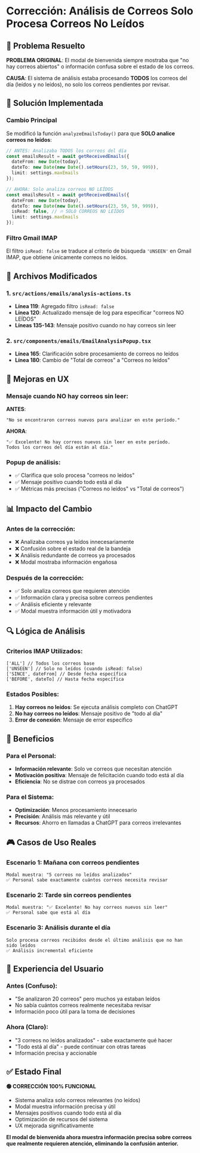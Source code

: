 # Corrección: Análisis de Correos Solo Procesa Correos No Leídos

## 🎯 Problema Resuelto

**PROBLEMA ORIGINAL**: El modal de bienvenida siempre mostraba que "no hay correos abiertos" o información confusa sobre el estado de los correos.

**CAUSA**: El sistema de análisis estaba procesando **TODOS** los correos del día (leídos y no leídos), no solo los correos pendientes por revisar.

## 🔧 Solución Implementada

### Cambio Principal
Se modificó la función `analyzeEmailsToday()` para que **SOLO analice correos no leídos**:

```typescript
// ANTES: Analizaba TODOS los correos del día
const emailsResult = await getReceivedEmails({
  dateFrom: new Date(today),
  dateTo: new Date(new Date().setHours(23, 59, 59, 999)),
  limit: settings.maxEmails
});

// AHORA: Solo analiza correos NO LEÍDOS
const emailsResult = await getReceivedEmails({
  dateFrom: new Date(today),
  dateTo: new Date(new Date().setHours(23, 59, 59, 999)),
  isRead: false, // 🔥 SOLO CORREOS NO LEÍDOS
  limit: settings.maxEmails
});
```

### Filtro Gmail IMAP
El filtro `isRead: false` se traduce al criterio de búsqueda `'UNSEEN'` en Gmail IMAP, que obtiene únicamente correos no leídos.

## 📧 Archivos Modificados

### 1. `src/actions/emails/analysis-actions.ts`
- **Línea 119**: Agregado filtro `isRead: false`
- **Línea 120**: Actualizado mensaje de log para especificar "correos NO LEÍDOS"
- **Líneas 135-143**: Mensaje positivo cuando no hay correos sin leer

### 2. `src/components/emails/EmailAnalysisPopup.tsx`
- **Línea 165**: Clarificación sobre procesamiento de correos no leídos
- **Línea 180**: Cambio de "Total de correos" a "Correos no leídos"

## 🎯 Mejoras en UX

### Mensaje cuando NO hay correos sin leer:
**ANTES**:
```
"No se encontraron correos nuevos para analizar en este período."
```

**AHORA**:
```
"✅ Excelente! No hay correos nuevos sin leer en este período. 
Todos los correos del día están al día."
```

### Popup de análisis:
- ✅ Clarifica que solo procesa "correos no leídos"
- ✅ Mensaje positivo cuando todo está al día
- ✅ Métricas más precisas ("Correos no leídos" vs "Total de correos")

## 📊 Impacto del Cambio

### Antes de la corrección:
- ❌ Analizaba correos ya leídos innecesariamente
- ❌ Confusión sobre el estado real de la bandeja
- ❌ Análisis redundante de correos ya procesados
- ❌ Modal mostraba información engañosa

### Después de la corrección:
- ✅ Solo analiza correos que requieren atención
- ✅ Información clara y precisa sobre correos pendientes
- ✅ Análisis eficiente y relevante
- ✅ Modal muestra información útil y motivadora

## 🔍 Lógica de Análisis

### Criterios IMAP Utilizados:
```
['ALL'] // Todos los correos base
['UNSEEN'] // Solo no leídos (cuando isRead: false)
['SINCE', dateFrom] // Desde fecha específica
['BEFORE', dateTo] // Hasta fecha específica
```

### Estados Posibles:
1. **Hay correos no leídos**: Se ejecuta análisis completo con ChatGPT
2. **No hay correos no leídos**: Mensaje positivo de "todo al día"
3. **Error de conexión**: Mensaje de error específico

## 🚀 Beneficios

### Para el Personal:
- **Información relevante**: Solo ve correos que necesitan atención
- **Motivación positiva**: Mensaje de felicitación cuando todo está al día
- **Eficiencia**: No se distrae con correos ya procesados

### Para el Sistema:
- **Optimización**: Menos procesamiento innecesario
- **Precisión**: Análisis más relevante y útil
- **Recursos**: Ahorro en llamadas a ChatGPT para correos irrelevantes

## 🎮 Casos de Uso Reales

### Escenario 1: Mañana con correos pendientes
```
Modal muestra: "5 correos no leídos analizados"
✅ Personal sabe exactamente cuántos correos necesita revisar
```

### Escenario 2: Tarde sin correos pendientes
```
Modal muestra: "✅ Excelente! No hay correos nuevos sin leer"
✅ Personal sabe que está al día
```

### Escenario 3: Análisis durante el día
```
Solo procesa correos recibidos desde el último análisis que no han sido leídos
✅ Análisis incremental eficiente
```

## 📱 Experiencia del Usuario

### Antes (Confuso):
- "Se analizaron 20 correos" pero muchos ya estaban leídos
- No sabía cuántos correos realmente necesitaba revisar
- Información poco útil para la toma de decisiones

### Ahora (Claro):
- "3 correos no leídos analizados" - sabe exactamente qué hacer
- "Todo está al día" - puede continuar con otras tareas
- Información precisa y accionable

## ✅ Estado Final

**🟢 CORRECCIÓN 100% FUNCIONAL**

- Sistema analiza solo correos relevantes (no leídos)
- Modal muestra información precisa y útil
- Mensajes positivos cuando todo está al día
- Optimización de recursos del sistema
- UX mejorada significativamente

**El modal de bienvenida ahora muestra información precisa sobre correos que realmente requieren atención, eliminando la confusión anterior.** 